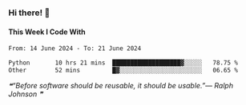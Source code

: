 ### Hi there! 👋

#### This Week I Code With
<!--START_SECTION:waka-->

```txt
From: 14 June 2024 - To: 21 June 2024

Python       10 hrs 21 mins  ███████████████████▓░░░░░   78.75 %
Other        52 mins         █▓░░░░░░░░░░░░░░░░░░░░░░░   06.65 %
```

<!--END_SECTION:waka-->

<!--STARTS_HERE_QUOTE_README-->
<i>❝“Before software should be reusable, it should be usable.”— Ralph Johnson  ❞</i>
<!--ENDS_HERE_QUOTE_README-->
